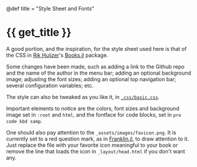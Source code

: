 @def title = "Style Sheet and Fonts"

# {{ get_title }}

A good portion, and the inspiration, for the style sheet used here is that of the CSS in [Rik Huijzer](https://github.com/rikhuijzer)'s [Books.jl](https://github.com/JuliaBooks/Books.jl) package.

Some changes have been made, such as adding a link to the Github repo and the name of the author in the menu bar; adding an optional background image; adjusting the font sizes; adding an optional top navigation bar; several configuration variables; etc.

The style can also be tweaked as you like it, in [`_css/basic.css`](/css/basic.css).

Important elements to notice are the colors, font sizes and background image set in `:root` and `html`, and the fontface for code blocks, set in `pre code kbd samp`.

One should also pay attention to the `_assets/images/favicon.png`. It is currently set to a red question mark, as in [Franklin.jl](https://github.com/tlienart/Franklin.jl), to draw attention to it. Just replace the file with your favorite icon meaningful to your book or remove the line that loads the icon in `_layout/head.html` if you don't want any.
